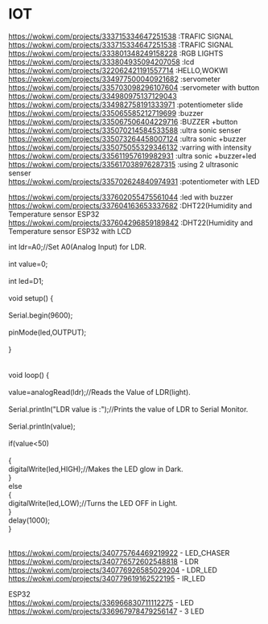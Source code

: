 # IOT

https://wokwi.com/projects/333715334647251538 :TRAFIC SIGNAL<br>
https://wokwi.com/projects/333715334647251538 :TRAFIC SIGNAL<br>
https://wokwi.com/projects/333801348249158228 :RGB LIGHTS<br>
https://wokwi.com/projects/333804935094207058 :lcd<br>
https://wokwi.com/projects/322062421191557714 :HELLO,WOKWI<br>
https://wokwi.com/projects/334977500040921682 :servometer<br>
https://wokwi.com/projects/335703098296107604 :servometer with button<br>
https://wokwi.com/projects/334980975137129043<br>
https://wokwi.com/projects/334982758191333971 :potentiometer slide<br>
https://wokwi.com/projects/335065585212719699 :buzzer<br>
https://wokwi.com/projects/335067506404229716 :BUZZER +button<br>
https://wokwi.com/projects/335070214584533588 :ultra sonic senser<br>
https://wokwi.com/projects/335073264458007124 :ultra sonic +buzzer<br>
https://wokwi.com/projects/335075055329346132 :varring with intensity<br>
https://wokwi.com/projects/335611957619982931 :ultra sonic +buzzer+led<br>
https://wokwi.com/projects/335617038976287315 :using 2 ultrasonic senser<br>
https://wokwi.com/projects/335702624840974931 :potentiometer with LED<br>



https://wokwi.com/projects/337602055475561044 :led with buzzer<br>
https://wokwi.com/projects/337604163653337682 :DHT22(Humidity and Temperature sensor ESP32<br>
https://wokwi.com/projects/337604296859189842 :DHT22(Humidity and Temperature sensor ESP32 with LCD<br>


int ldr=A0;//Set A0(Analog Input) for LDR.<br><br>
 int value=0;<br><br>
 int led=D1;<br><br>
 void setup() {<br><br>
 Serial.begin(9600);<br><br>
 pinMode(led,OUTPUT);<br><br>
 }<br><br>
</br>
     void loop() {<br><br>
     value=analogRead(ldr);//Reads the Value of LDR(light).<br><br>
     Serial.println("LDR value is :");//Prints the value of LDR to Serial Monitor.<br><br>
     Serial.println(value);<br><br>
     if(value<50)<br><br>
       {<br>
         digitalWrite(led,HIGH);//Makes the LED glow in Dark.<br>
       }<br>
       else<br>
       {<br>
         digitalWrite(led,LOW);//Turns the LED OFF in Light.<br>
       }<br>
       delay(1000);<br>
     }<br>
    <br>


https://wokwi.com/projects/340775764469219922 - LED_CHASER<br>
https://wokwi.com/projects/340776572602548818 - LDR<br>
https://wokwi.com/projects/340776926585029204 - LDR_LED<br>
https://wokwi.com/projects/340779619162522195 - IR_LED<br>

ESP32<br>
https://wokwi.com/projects/336966830711112275 - LED<br>
https://wokwi.com/projects/336967978479256147 - 3 LED<br>
